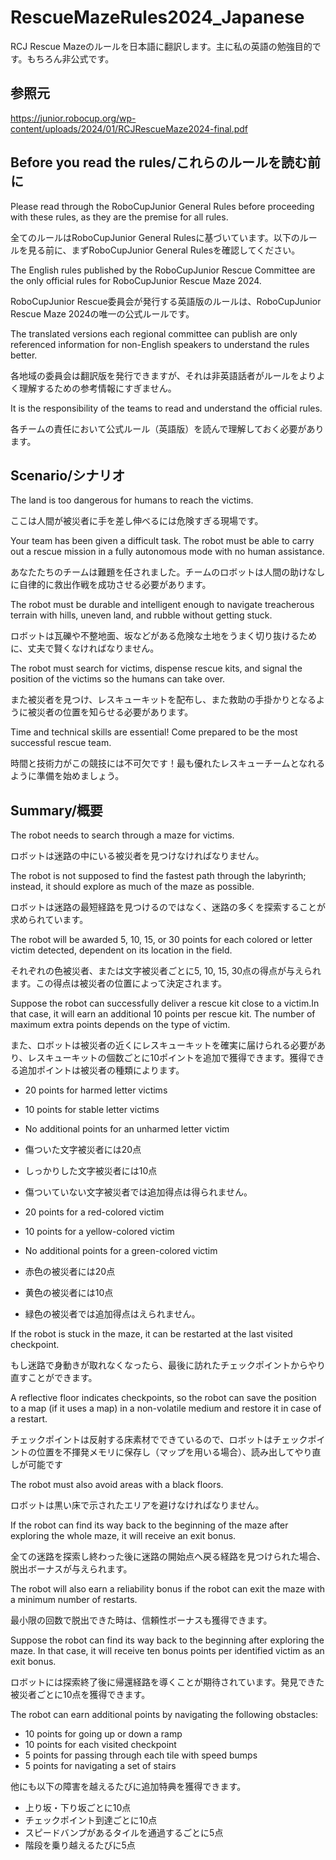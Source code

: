 # RescueMazeRules2024_Japanese

RCJ Rescue Mazeのルールを日本語に翻訳します。主に私の英語の勉強目的です。もちろん非公式です。

## 参照元

https://junior.robocup.org/wp-content/uploads/2024/01/RCJRescueMaze2024-final.pdf

## Before you read the rules/これらのルールを読む前に

Please read through the RoboCupJunior General Rules before proceeding with these rules, as they are the premise for all rules. 

全てのルールはRoboCupJunior General Rulesに基づいています。以下のルールを見る前に、まずRoboCupJunior General Rulesを確認してください。

The English rules published by the RoboCupJunior Rescue Committee are the only official rules for RoboCupJunior Rescue Maze 2024.

RoboCupJunior Rescue委員会が発行する英語版のルールは、RoboCupJunior Rescue Maze 2024の唯一の公式ルールです。

The translated versions each regional committee can publish are only referenced information for non-English speakers to understand the rules better.

各地域の委員会は翻訳版を発行できますが、それは非英語話者がルールをよりよく理解するための参考情報にすぎません。

It is the responsibility of the teams to read and understand the official rules.

各チームの責任において公式ルール（英語版）を読んで理解しておく必要があります。

## Scenario/シナリオ

The land is too dangerous for humans to reach the victims.

ここは人間が被災者に手を差し伸べるには危険すぎる現場です。

Your team has been given a difficult task. The robot must be able to carry out a rescue mission in a fully autonomous mode with no human assistance.

あなたたちのチームは難題を任されました。チームのロボットは人間の助けなしに自律的に救出作戦を成功させる必要があります。

The robot must be durable and intelligent enough to navigate treacherous terrain with hills, uneven land, and rubble without getting stuck.

ロボットは瓦礫や不整地面、坂などがある危険な土地をうまく切り抜けるために、丈夫で賢くなければなりません。

The robot must search for victims, dispense rescue kits, and signal the position of the victims so the humans can take over. 

また被災者を見つけ、レスキューキットを配布し、また救助の手掛かりとなるように被災者の位置を知らせる必要があります。

Time and technical skills are essential! Come prepared to be the most successful rescue team.

時間と技術力がこの競技には不可欠です！最も優れたレスキューチームとなれるように準備を始めましょう。

## Summary/概要

The robot needs to search through a maze for victims.

ロボットは迷路の中にいる被災者を見つけなければなりません。

The robot is not supposed to find the fastest path through the labyrinth; instead, it should explore as much of the maze as possible.

ロボットは迷路の最短経路を見つけるのではなく、迷路の多くを探索することが求められています。

The robot will be awarded 5, 10, 15, or 30 points for each colored or letter victim detected, dependent on its location in the field.

それぞれの色被災者、または文字被災者ごとに5, 10, 15, 30点の得点が与えられます。この得点は被災者の位置によって決定されます。

Suppose the robot can successfully deliver a rescue kit close to a victim.In that case, it will earn an additional 10 points per rescue kit. The number of maximum extra points depends on the type of victim.

また、ロボットは被災者の近くにレスキューキットを確実に届けられる必要があり、レスキューキットの個数ごとに10ポイントを追加で獲得できます。獲得できる追加ポイントは被災者の種類によります。

- 20 points for harmed letter victims
- 10 points for stable letter victims
- No additional points for an unharmed letter victim 

- 傷ついた文字被災者には20点
- しっかりした文字被災者には10点
- 傷ついていない文字被災者では追加得点は得られません。

- 20 points for a red-colored victim
- 10 points for a yellow-colored victim
- No additional points for a green-colored victim
  
- 赤色の被災者には20点
- 黄色の被災者には10点
- 緑色の被災者では追加得点はえられません。

If the robot is stuck in the maze, it can be restarted at the last visited checkpoint.

もし迷路で身動きが取れなくなったら、最後に訪れたチェックポイントからやり直すことができます。

A reflective floor indicates checkpoints, so the robot can save the position to a map (if it uses a map) in a non-volatile medium and restore it in case of a restart.

チェックポイントは反射する床素材でできているので、ロボットはチェックポイントの位置を不揮発メモリに保存し（マップを用いる場合）、読み出してやり直しが可能です

The robot must also avoid areas with a black floors.

ロボットは黒い床で示されたエリアを避けなければなりません。

If the robot can find its way back to the beginning of the maze after exploring the whole maze, it will receive an exit bonus. 

全ての迷路を探索し終わった後に迷路の開始点へ戻る経路を見つけられた場合、脱出ボーナスが与えられます。

The robot will also earn a reliability bonus if the robot can exit the maze with a minimum number of restarts.

最小限の回数で脱出できた時は、信頼性ボーナスも獲得できます。

Suppose the robot can find its way back to the beginning after exploring the maze. In that case, it will receive ten bonus points per identified victim as an exit bonus.

ロボットには探索終了後に帰還経路を導くことが期待されています。発見できた被災者ごとに10点を獲得できます。

The robot can earn additional points by navigating the following obstacles:

- 10 points for going up or down a ramp
- 10 points for each visited checkpoint
- 5 points for passing through each tile with speed bumps
- 5 points for navigating a set of stairs

他にも以下の障害を越えるたびに追加特典を獲得できます。

- 上り坂・下り坂ごとに10点
- チェックポイント到達ごとに10点
- スピードバンプがあるタイルを通過するごとに5点
- 階段を乗り越えるたびに5点